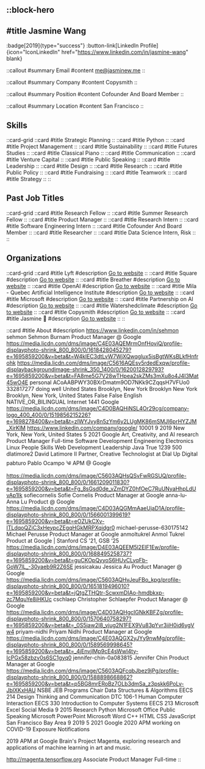 ::block-hero
---
#title
Jasmine Wang
---

:badge[2019]{type="success"}
:button-link[LinkedIn Profile]{icon="IconLinkedIn" href="https://www.linkedin.com/in/jasmine-wang" blank}

::callout
#summary
Email
#content
me@jasminew.me
::

::callout
#summary
Company
#content
Copysmith
::

::callout
#summary
Position
#content
Cofounder And Board Member
::

::callout
#summary
Location
#content
San Francisco
::

## Skills
::card-grid
::card
#title
Strategic Planning
::
::card
#title
Python
::
::card
#title
Project Management
::
::card
#title
Sustainability
::
::card
#title
Futures Studies
::
::card
#title
Classical Piano
::
::card
#title
Communication
::
::card
#title
Venture Capital
::
::card
#title
Public Speaking
::
::card
#title
Leadership
::
::card
#title
Design
::
::card
#title
Research
::
::card
#title
Public Policy
::
::card
#title
Fundraising
::
::card
#title
Teamwork
::
::card
#title
Strategy
::
::

## Past Job Titles
::card-grid
::card
#title
Research Fellow
::
::card
#title
Summer Research Fellow
::
::card
#title
Product Manager
::
::card
#title
Research Intern
::
::card
#title
Software Engineering Intern
::
::card
#title
Cofounder And Board Member
::
::card
#title
Researcher
::
::card
#title
Data Science Intern, Risk
::
::

## Organizations
::card-grid
::card
#title
Lyft
#description
[Go to website](lyft.com)
::
::card
#title
Square
#description
[Go to website](squareup.com)
::
::card
#title
Breather
#description
[Go to website](breather.com)
::
::card
#title
OpenAI
#description
[Go to website](openai.com)
::
::card
#title
Mila - Quebec Artificial Intelligence Institute
#description
[Go to website](mila.quebec)
::
::card
#title
Microsoft
#description
[Go to website](microsoft.com)
::
::card
#title
Partnership on AI
#description
[Go to website](partnershiponai.org)
::
::card
#title
Watershedclimate
#description
[Go to website](watershedclimate.com)
::
::card
#title
Copysmith
#description
[Go to website](copysmith.ai)
::
::card
#title
Jasmine 🦋
#description
[Go to website](jasminew.me)
::
::

::card
#title
About
#description
https://www.linkedin.com/in/sehmon sehmon Sehmon Burnam Product Manager @ Google https://media.licdn.com/dms/image/C4E03AQEMrmOnfHoviQ/profile-displayphoto-shrink_800_800/0/1618428045279?e=1695859200&v=beta&t=W4klEC3dtLvW7WjXQwqglux5isBgtWKsBLkfHnfrohk https://media.licdn.com/dms/image/C5616AQEsv5rdedExqw/profile-displaybackgroundimage-shrink_350_1400/0/1620012829793?e=1695859200&v=beta&t=FA8me5G7V28wTHpea2skZMs3mXu8o4J4I3Mat45wO4E personal ACoAABPWY30BXrDmatm9OD7NKk9CZqqsH7VFUo0 332817277 doing well United States Brooklyn, New York Brooklyn New York Brooklyn, New York, United States False False English NATIVE_OR_BILINGUAL Internet 1441 Google https://media.licdn.com/dms/image/C4D0BAQHiNSL4Or29cg/company-logo_400_400/0/1519856215226?e=1698278400&v=beta&t=zIWYJvy8n5zYm6y2LUgMK86mSMJl6prHYZJM_XirKlM https://www.linkedin.com/company/google/ 10001 9 2019 New York, New York, United States 5 2021 Google Art, Creativity, and AI research Product Manager Full-time Software Development Engineering Electronics Linux People Skills Web Development Leadership Java True 1239 500 dlatimore2 David Latimore II Partner, Creative Technologist at Dial Up Digital pabturo Pablo Ocampo ༄ APM @ Google https://media.licdn.com/dms/image/C5603AQHsQSvFwRGSUQ/profile-displayphoto-shrink_800_800/0/1661209011830?e=1695859200&v=beta&t=Fg_8sGsd0de_vZmDYZ0hfOeC7RuUNyaHhpLdUvAp1Ik sofiecornelis Sofie Cornelis Product Manager at Google anna-lu- Anna Lu Product @ Google https://media.licdn.com/dms/image/C4D03AQGMmAaeUjaD1A/profile-displayphoto-shrink_800_800/0/1566001399619?e=1695859200&v=beta&t=eOZUkCXv-ITLdqoQZiC3xHeypcZEgqHGkMRPXqidgr0 michael-perusse-630175142 Michael Perusse Product Manager at Google anmoltukrel Anmol Tukrel Product at Google | Stanford CS '21, GSB ‘25 https://media.licdn.com/dms/image/D4E03AQEEM5l2ElF1Ew/profile-displayphoto-shrink_800_800/0/1688495258737?e=1695859200&v=beta&t=guCKOpQyyoS6HUvCLyqFb-GoW7lL_-30yaeb9R2Z6SE jessicakau Jessica Au Product Manager @ Google https://media.licdn.com/dms/image/C5603AQHvJeuFBo_kpg/profile-displayphoto-shrink_800_800/0/1651819496010?e=1695859200&v=beta&t=jQtgZTHQtr-ScwxmDIAo-hmdbkxp-zc7MquYe8iHKUc cschlaep Christopher Schlaepfer Product Manager @ Google https://media.licdn.com/dms/image/C4D03AQHgcIGNkKBFZg/profile-displayphoto-shrink_800_800/0/1570640758297?e=1695859200&v=beta&t=_0S5jaw2I8_vjug2N1FEX9Vu83pYvr3iiH0id6ygVw4 priyam-nidhi Priyam Nidhi Product Manager at Google https://media.licdn.com/dms/image/C4E03AQGX2yJYy9nwMg/profile-displayphoto-shrink_800_800/0/1589569998645?e=1695859200&v=beta&t=_4jEnvjlMp9cE4sWwI4ty-IcPGx58zbzv0s6SC1gyq0 jennifer-chin-0a083815 Jennifer Chin Product Manager at Google https://media.licdn.com/dms/image/C5603AQFcqbJbez9jPg/profile-displayphoto-shrink_800_800/0/1588898668862?e=1695859200&v=beta&t=p5BG8mrERoBz7OLb3dmSa_z3pskk6PoLv-JblXKxHAU NSBE JEB Programs Chair Data Structures & Algorithms EECS 214 Design Thinking and Communication DTC 106-1 Human Computer Interaction EECS 330 Introduction to Computer Systems EECS 213 Microsoft Excel Social Media 9 2015 Research Python Microsoft Office Public Speaking Microsoft PowerPoint Microsoft Word C++ HTML CSS JavaScript San Francisco Bay Area 9 2019 5 2021 Google 2020
APM working on COVID-19 Exposure Notifications

2019
APM at Google Brain's Project Magenta, exploring research and applications of machine learning in art and music.

http://magenta.tensorflow.org Associate Product Manager Full-time
::
